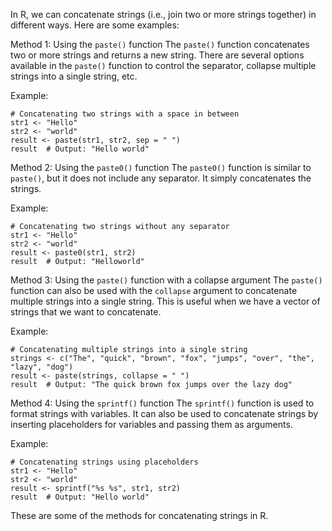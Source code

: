 In R, we can concatenate strings (i.e., join two or more strings together) in different ways. Here are some examples:

Method 1: Using the `paste()` function
The `paste()` function concatenates two or more strings and returns a new string. There are several options available in the `paste()` function to control the separator, collapse multiple strings into a single string, etc.

Example:

```
# Concatenating two strings with a space in between
str1 <- "Hello"
str2 <- "world"
result <- paste(str1, str2, sep = " ")
result  # Output: "Hello world"
```

Method 2: Using the `paste0()` function
The `paste0()` function is similar to `paste()`, but it does not include any separator. It simply concatenates the strings.

Example:

```
# Concatenating two strings without any separator
str1 <- "Hello"
str2 <- "world"
result <- paste0(str1, str2)
result  # Output: "Helloworld"
```

Method 3: Using the `paste()` function with a collapse argument
The `paste()` function can also be used with the `collapse` argument to concatenate multiple strings into a single string. This is useful when we have a vector of strings that we want to concatenate.

Example:

```
# Concatenating multiple strings into a single string
strings <- c("The", "quick", "brown", "fox", "jumps", "over", "the", "lazy", "dog")
result <- paste(strings, collapse = " ")
result  # Output: "The quick brown fox jumps over the lazy dog"
```

Method 4: Using the `sprintf()` function
The `sprintf()` function is used to format strings with variables. It can also be used to concatenate strings by inserting placeholders for variables and passing them as arguments.

Example:

```
# Concatenating strings using placeholders
str1 <- "Hello"
str2 <- "world"
result <- sprintf("%s %s", str1, str2)
result  # Output: "Hello world"
```

These are some of the methods for concatenating strings in R.